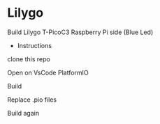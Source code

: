 # Lilygo
Build Lilygo T-PicoC3 Raspberry Pi side (Blue Led)

* Instructions

clone this repo

Open on VsCode PlatformIO

Build

Replace .pio files

Build again
